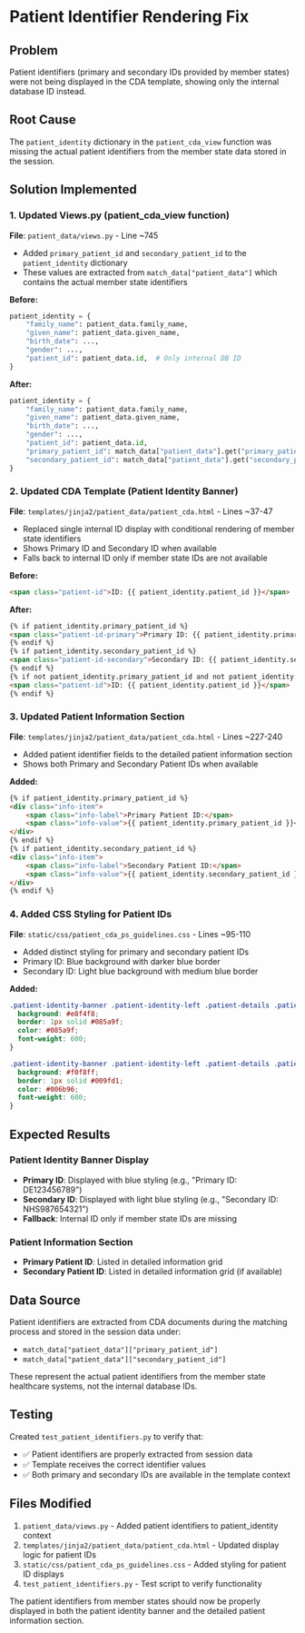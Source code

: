 # Patient Identifier Rendering Fix

## Problem

Patient identifiers (primary and secondary IDs provided by member states) were not being displayed in the CDA template, showing only the internal database ID instead.

## Root Cause

The `patient_identity` dictionary in the `patient_cda_view` function was missing the actual patient identifiers from the member state data stored in the session.

## Solution Implemented

### 1. Updated Views.py (patient_cda_view function)

**File**: `patient_data/views.py` - Line ~745

- Added `primary_patient_id` and `secondary_patient_id` to the `patient_identity` dictionary
- These values are extracted from `match_data["patient_data"]` which contains the actual member state identifiers

**Before:**

```python
patient_identity = {
    "family_name": patient_data.family_name,
    "given_name": patient_data.given_name,
    "birth_date": ...,
    "gender": ...,
    "patient_id": patient_data.id,  # Only internal DB ID
}
```

**After:**

```python
patient_identity = {
    "family_name": patient_data.family_name,
    "given_name": patient_data.given_name,
    "birth_date": ...,
    "gender": ...,
    "patient_id": patient_data.id,
    "primary_patient_id": match_data["patient_data"].get("primary_patient_id", ""),
    "secondary_patient_id": match_data["patient_data"].get("secondary_patient_id", ""),
}
```

### 2. Updated CDA Template (Patient Identity Banner)

**File**: `templates/jinja2/patient_data/patient_cda.html` - Lines ~37-47

- Replaced single internal ID display with conditional rendering of member state identifiers
- Shows Primary ID and Secondary ID when available
- Falls back to internal ID only if member state IDs are not available

**Before:**

```html
<span class="patient-id">ID: {{ patient_identity.patient_id }}</span>
```

**After:**

```html
{% if patient_identity.primary_patient_id %}
<span class="patient-id-primary">Primary ID: {{ patient_identity.primary_patient_id }}</span>
{% endif %}
{% if patient_identity.secondary_patient_id %}
<span class="patient-id-secondary">Secondary ID: {{ patient_identity.secondary_patient_id }}</span>
{% endif %}
{% if not patient_identity.primary_patient_id and not patient_identity.secondary_patient_id %}
<span class="patient-id">ID: {{ patient_identity.patient_id }}</span>
{% endif %}
```

### 3. Updated Patient Information Section

**File**: `templates/jinja2/patient_data/patient_cda.html` - Lines ~227-240

- Added patient identifier fields to the detailed patient information section
- Shows both Primary and Secondary Patient IDs when available

**Added:**

```html
{% if patient_identity.primary_patient_id %}
<div class="info-item">
    <span class="info-label">Primary Patient ID:</span>
    <span class="info-value">{{ patient_identity.primary_patient_id }}</span>
</div>
{% endif %}
{% if patient_identity.secondary_patient_id %}
<div class="info-item">
    <span class="info-label">Secondary Patient ID:</span>
    <span class="info-value">{{ patient_identity.secondary_patient_id }}</span>
</div>
{% endif %}
```

### 4. Added CSS Styling for Patient IDs

**File**: `static/css/patient_cda_ps_guidelines.css` - Lines ~95-110

- Added distinct styling for primary and secondary patient IDs
- Primary ID: Blue background with darker blue border
- Secondary ID: Light blue background with medium blue border

**Added:**

```css
.patient-identity-banner .patient-identity-left .patient-details .patient-id-primary {
  background: #e8f4f8;
  border: 1px solid #085a9f;
  color: #085a9f;
  font-weight: 600;
}

.patient-identity-banner .patient-identity-left .patient-details .patient-id-secondary {
  background: #f0f8ff;
  border: 1px solid #009fd1;
  color: #006b96;
  font-weight: 600;
}
```

## Expected Results

### Patient Identity Banner Display

- **Primary ID**: Displayed with blue styling (e.g., "Primary ID: DE123456789")
- **Secondary ID**: Displayed with light blue styling (e.g., "Secondary ID: NHS987654321")
- **Fallback**: Internal ID only if member state IDs are missing

### Patient Information Section

- **Primary Patient ID**: Listed in detailed information grid
- **Secondary Patient ID**: Listed in detailed information grid (if available)

## Data Source

Patient identifiers are extracted from CDA documents during the matching process and stored in the session data under:

- `match_data["patient_data"]["primary_patient_id"]`
- `match_data["patient_data"]["secondary_patient_id"]`

These represent the actual patient identifiers from the member state healthcare systems, not the internal database IDs.

## Testing

Created `test_patient_identifiers.py` to verify that:

- ✅ Patient identifiers are properly extracted from session data
- ✅ Template receives the correct identifier values
- ✅ Both primary and secondary IDs are available in the template context

## Files Modified

1. `patient_data/views.py` - Added patient identifiers to patient_identity context
2. `templates/jinja2/patient_data/patient_cda.html` - Updated display logic for patient IDs
3. `static/css/patient_cda_ps_guidelines.css` - Added styling for patient ID displays
4. `test_patient_identifiers.py` - Test script to verify functionality

The patient identifiers from member states should now be properly displayed in both the patient identity banner and the detailed patient information section.
